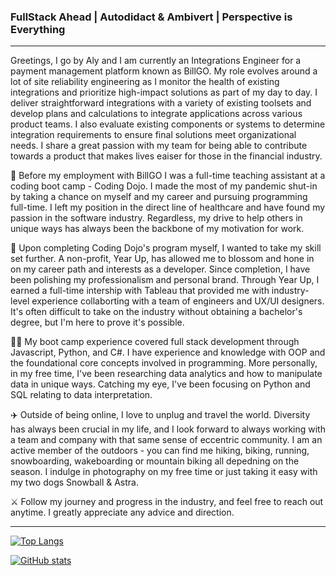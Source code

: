 ### FullStack Ahead  |  Autodidact & Ambivert  |  Perspective is Everything

---

Greetings, I go by Aly and I am currently an Integrations Engineer for a payment management platform known as BillGO. My role evolves around a lot of site reliability engineering as I monitor the health of existing integrations and prioritize high-impact solutions as part of my day to day. I deliver straightforward integrations with a variety of existing toolsets and develop plans and calculations to integrate applications across various product teams. I also evaluate existing components or systems to determine integration requirements to ensure final solutions meet organizational needs. I share a great passion with my team for being able to contribute towards a product that makes lives eaiser for those in the financial industry.

👾 Before my employment with BillGO I was a full-time teaching assistant at a coding boot camp - Coding Dojo. I made the most of my pandemic shut-in by taking a chance on myself and my career and pursuing programming full-time. I left my position in the direct line of healthcare and have found my passion in the software industry. Regardless, my drive to help others in unique ways has always been the backbone of my motivation for work.

🚀 Upon completing Coding Dojo's program myself, I wanted to take my skill set further. A non-profit, Year Up, has allowed me to blossom and hone in on my career path and interests as a developer. Since completion, I have been polishing my professionalism and personal brand. Through Year Up, I earned a full-time intership with Tableau that provided me with industry-level experience collaborting with a team of engineers and UX/UI designers. It's often difficult to take on the industry without obtaining a bachelor's degree, but I'm here to prove it's possible. 

👩‍💻 My boot camp experience covered full stack development through Javascript, Python, and C#. I have experience and knowledge with OOP and the foundational core concepts involved in programming. More personally, in my free time, I've been researching data analytics and how to manipulate data in unique ways. Catching my eye, I've been focusing on Python and SQL relating to data interpretation.

✈️ Outside of being online, I love to unplug and travel the world. Diversity has always been crucial in my life, and I look forward to always working with a team and company with that same sense of eccentric community. I am an active member of the outdoors - you can find me hiking, biking, running, snowboarding, wakeboarding or mountain biking all depedning on the season. I indulge in photography on my free time or just taking it easy with my two dogs Snowball & Astra.

⚔️ Follow my journey and progress in the industry, and feel free to reach out anytime. I greatly appreciate any advice and direction.

---

[![Top Langs](https://github-readme-stats.vercel.app/api/top-langs/?username=aefalshaw&layout=compact&theme=nord)](https://github.com/aefalshaw/github-readme-stats)


[![GitHub stats](https://github-readme-stats.vercel.app/api?username=aefalshaw&show_icons=true&theme=nord)](https://github.com/aefalshaw/github-readme-stats)

